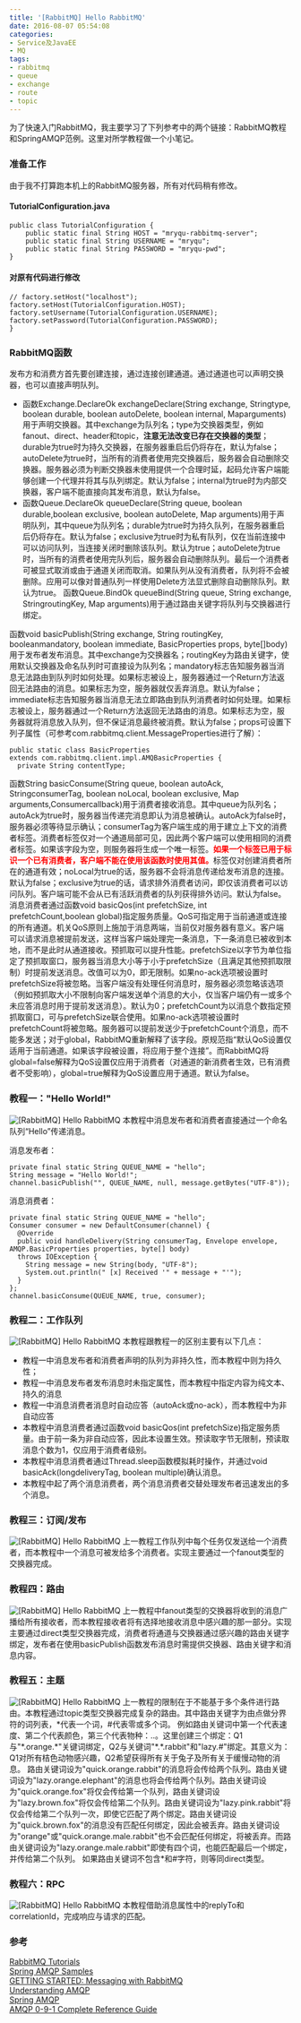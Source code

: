 ```yaml
---
title: '[RabbitMQ] Hello RabbitMQ'
date: 2016-08-07 05:54:08
categories: 
- Service及JavaEE
- MQ
tags: 
- rabbitmq
- queue
- exchange
- route
- topic
---
```

为了快速入门RabbitMQ，我主要学习了下列参考中的两个链接：RabbitMQ教程和SpringAMQP范例。这里对所学教程做一个小笔记。

### 准备工作

由于我不打算跑本机上的RabbitMQ服务器，所有对代码稍有修改。
#### TutorialConfiguration.java
```
public class TutorialConfiguration {
    public static final String HOST = "mryqu-rabbitmq-server";
    public static final String USERNAME = "mryqu";
    public static final String PASSWORD = "mryqu-pwd";
}
```
#### 对原有代码进行修改
```
// factory.setHost("localhost");
factory.setHost(TutorialConfiguration.HOST);
factory.setUsername(TutorialConfiguration.USERNAME);
factory.setPassword(TutorialConfiguration.PASSWORD);
}
```

### RabbitMQ函数

发布方和消费方首先要创建连接，通过连接创建通道。通过通道也可以声明交换器，也可以直接声明队列。
- 函数Exchange.DeclareOk exchangeDeclare(String exchange, Stringtype, boolean durable, boolean autoDelete, boolean internal, Maparguments)用于声明交换器。其中exchange为队列名；type为交换器类型，例如fanout、direct、header和topic，**注意无法改变已存在交换器的类型**；durable为true时为持久交换器，在服务器重启后仍将存在，默认为false；autoDelete为true时，当所有的消费者使用完交换器后，服务器会自动删除交换器。服务器必须为判断交换器未使用提供一个合理时延，起码允许客户端能够创建一个代理并将其与队列绑定。默认为false；internal为true时为内部交换器，客户端不能直接向其发布消息，默认为false。
- 函数Queue.DeclareOk queueDeclare(String queue, boolean durable,boolean exclusive, boolean autoDelete, Map arguments)用于声明队列，其中queue为队列名；durable为true时为持久队列，在服务器重启后仍将存在。默认为false；exclusive为true时为私有队列，仅在当前连接中可以访问队列，当连接关闭时删除该队列。默认为true；autoDelete为true时，当所有的消费者使用完队列后，服务器会自动删除队列。最后一个消费者可被显式取消或由于通道关闭而取消。如果队列从没有消费者，队列将不会被删除。应用可以像对普通队列一样使用Delete方法显式删除自动删除队列。默认为true。
函数Queue.BindOk queueBind(String queue, String exchange, StringroutingKey, Map arguments)用于通过路由关键字将队列与交换器进行绑定。

函数void basicPublish(String exchange, String routingKey, booleanmandatory, boolean immediate, BasicProperties props, byte[]body)用于发布者发布消息。其中exchange为交换器名；routingKey为路由关键字，使用默认交换器及命名队列时可直接设为队列名；mandatory标志告知服务器当消息无法路由到队列时如何处理。如果标志被设上，服务器通过一个Return方法返回无法路由的消息。如果标志为空，服务器就仅丢弃消息。默认为false；immediate标志告知服务器当消息无法立即路由到队列消费者时如何处理。如果标志被设上，服务器通过一个Return方法返回无法路由的消息。如果标志为空，服务器就将消息放入队列，但不保证消息最终被消费。默认为false；props可设置下列子属性（可参考com.rabbitmq.client.MessageProperties进行了解）：
```
public static class BasicProperties 
extends com.rabbitmq.client.impl.AMQBasicProperties {
  private String contentType; 
```

函数String basicConsume(String queue, boolean autoAck, StringconsumerTag, boolean noLocal, boolean exclusive, Map arguments,Consumercallback)用于消费者接收消息。其中queue为队列名；autoAck为true时，服务器当传递完消息即认为消息被确认。autoAck为false时，服务器必须等待显示确认；consumerTag为客户端生成的用于建立上下文的消费者标签。消费者标签仅对一个通道局部可见，因此两个客户端可以使用相同的消费者标签。如果该字段为空，则服务器将生成一个唯一标签。<font color="#FF0000">**如果一个标签已用于标识一个已有消费者，客户端不能在使用该函数时使用其值。**</font>标签仅对创建消费者所在的通道有效；noLocal为true的话，服务器不会将消息传递给发布消息的连接。默认为false；exclusive为true的话，请求排外消费者访问，即仅该消费者可以访问队列。客户端可能不会从已有活跃消费者的队列获得排外访问。默认为false。
消息消费者通过函数void basicQos(int prefetchSize, int prefetchCount,boolean global)指定服务质量。QoS可指定用于当前通道或连接的所有通道。机关QoS原则上施加于消息两端，当前仅对服务器有意义。客户端可以请求消息被提前发送，这样当客户端处理完一条消息，下一条消息已被收到本地，而不是此时从通道接收。预抓取可以提升性能。prefetchSize以字节为单位指定了预抓取窗口，服务器当消息大小等于小于prefetchSize（且满足其他预抓取限制）时提前发送消息。改值可以为0，即无限制。如果no-ack选项被设置时prefetchSize将被忽略。当客户端没有处理任何消息时，服务器必须忽略该选项（例如预抓取大小不限制向客户端发送单个消息的大小，仅当客户端仍有一或多个未应答消息时用于提前发送消息）。默认为0；prefetchCount为以消息个数指定预抓取窗口，可与prefetchSize联合使用。如果no-ack选项被设置时prefetchCount将被忽略。服务器可以提前发送少于prefetchCount个消息，而不能多发送；对于global，RabbitMQ重新解释了该字段。原规范指“默认QoS设置仅适用于当前通道。如果该字段被设置，将应用于整个连接”。而RabbitMQ将global=false解释为QoS设置仅应用于消费者（对通道的新消费者生效，已有消费者不受影响），global=true解释为QoS设置应用于通道。默认为false。

### 教程一："Hello World!"

![[RabbitMQ] Hello RabbitMQ](/images/2016/8/0026uWfMzy74Q9fWBCbd3.png)
本教程中消息发布者和消费者直接通过一个命名队列“Hello”传递消息。

消息发布者：
```
private final static String QUEUE_NAME = "hello";
String message = "Hello World!";
channel.basicPublish("", QUEUE_NAME, null, message.getBytes("UTF-8"));
```

消息消费者：
```
private final static String QUEUE_NAME = "hello";
Consumer consumer = new DefaultConsumer(channel) {
  @Override
  public void handleDelivery(String consumerTag, Envelope envelope, AMQP.BasicProperties properties, byte[] body)
  throws IOException {
    String message = new String(body, "UTF-8");
    System.out.println(" [x] Received '" + message + "'");
  }
};
channel.basicConsume(QUEUE_NAME, true, consumer);
```

### 教程二：工作队列

![[RabbitMQ] Hello RabbitMQ](/images/2016/8/0026uWfMzy74Q9BA4ok04.png)
本教程跟教程一的区别主要有以下几点：
- 教程一中消息发布者和消费者声明的队列为非持久性，而本教程中则为持久性；
- 教程一中消息发布者发布消息时未指定属性，而本教程中指定内容为纯文本、持久的消息
- 教程一中消息消费者消息时自动应答（autoAck或no-ack），而本教程中为非自动应答
- 本教程中消息消费者通过函数void basicQos(int prefetchSize)指定服务质量。由于前一条为非自动应答，因此本设置生效。预读取字节无限制，预读取消息个数为1，仅应用于消费者级别。
- 本教程中消息消费者通过Thread.sleep函数模拟耗时操作，并通过void basicAck(longdeliveryTag, boolean multiple)确认消息。
- 本教程中起了两个消息消费者，两个消息消费者交替处理发布者迅速发出的多个消息。

### 教程三：订阅/发布

![[RabbitMQ] Hello RabbitMQ](/images/2016/8/0026uWfMzy74WXfT7Zt57.png)
上一教程工作队列中每个任务仅发送给一个消费者，而本教程中一个消息可被发给多个消费者。实现主要通过一个fanout类型的交换器完成。

### 教程四：路由

![[RabbitMQ] Hello RabbitMQ](/images/2016/8/0026uWfMzy74WXIBxwm12.png)
上一教程中fanout类型的交换器将收到的消息广播给所有接收者，而本教程接收者将有选择地接收消息中感兴趣的那一部分。实现主要通过direct类型交换器完成，消费者将通道与交换器通过感兴趣的路由关键字绑定，发布者在使用basicPublish函数发布消息时需提供交换器、路由关键字和消息内容。

### 教程五：主题

![[RabbitMQ] Hello RabbitMQ](/images/2016/8/0026uWfMzy74WXyqOdf6d.png)
上一教程的限制在于不能基于多个条件进行路由。本教程通过topic类型交换器完成复杂的路由。其中路由关键字为由点做分界符的词列表，\*代表一个词，#代表零或多个词。
例如路由关键词中第一个代表速度、第二个代表颜色，第三个代表物种：..。这里创建三个绑定：Q1与"\*.orange.\*"关键词绑定，Q2与关键词"\*.\*.rabbit"和"lazy.#"绑定。其意义为：Q1对所有桔色动物感兴趣，Q2希望获得所有关于兔子及所有关于缓慢动物的消息。
路由关键词设为"quick.orange.rabbit"的消息将会传给两个队列。路由关键词设为"lazy.orange.elephant"的消息也将会传给两个队列。路由关键词设为"quick.orange.fox"将仅会传给第一个队列，路由关键词设为"lazy.brown.fox"将仅会传给第二个队列。路由关键词设为"lazy.pink.rabbit"将仅会传给第二个队列一次，即使它匹配了两个绑定。路由关键词设为"quick.brown.fox"的消息没有匹配任何绑定，因此会被丢弃。路由关键词设为"orange"或"quick.orange.male.rabbit"也不会匹配任何绑定，将被丢弃。而路由关键词设为"lazy.orange.male.rabbit"即使有四个词，也能匹配最后一个绑定，并传给第二个队列。
如果路由关键词不包含\*和#字符，则等同direct类型。

### 教程六：RPC

![[RabbitMQ] Hello RabbitMQ](/images/2016/8/0026uWfMzy74WXDJDeg38.png)
本教程借助消息属性中的replyTo和correlationId，完成响应与请求的匹配。

### 参考

[RabbitMQ Tutorials](http://www.rabbitmq.com/getstarted.html)    
[Spring AMQP Samples](https://github.com/spring-projects/spring-amqp-samples)    
[GETTING STARTED: Messaging with RabbitMQ](https://spring.io/guides/gs/messaging-rabbitmq/)    
[Understanding AMQP](https://spring.io/understanding/AMQP)    
[Spring AMQP](http://docs.spring.io/spring-amqp/reference/html/index.html)    
[AMQP 0-9-1 Complete Reference Guide](http://www.rabbitmq.com/amqp-0-9-1-reference.html)    